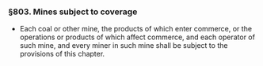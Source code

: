 ### §803. Mines subject to coverage
* Each coal or other mine, the products of which enter commerce, or the operations or products of which affect commerce, and each operator of such mine, and every miner in such mine shall be subject to the provisions of this chapter.